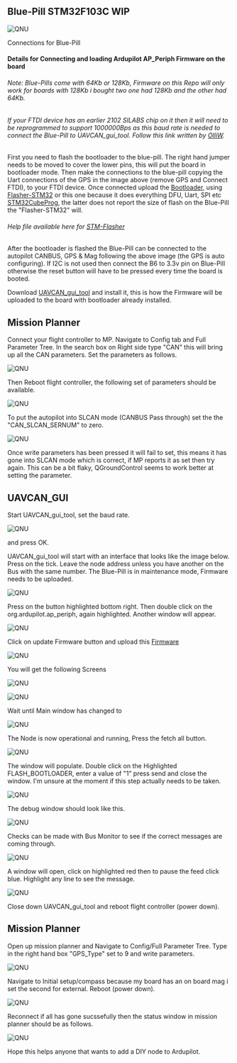 

 ## Blue-Pill STM32F103C WIP

 ![QNU](/Blue-Pill_STM32F103/Images/Blue-Pill_Conn_GPS.jpg)

 Connections for Blue-Pill

 #### Details for Connecting and loading Ardupilot AP_Periph Firmware on the board

 ###### Note: Blue-Pills come with 64Kb or 128Kb, Firmware on this Repo will only work for boards with 128Kb i bought two one had 128Kb and the other had 64Kb.

 ###### If your FTDI device has an earlier 2102 SILABS chip on it then it will need to be reprogrammed to support 1000000Bps as this baud rate is needed to connect the Blue-Pill to UAVCAN_gui_tool. Follow this link written by [OlliW](https://www.rcgroups.com/forums/showpost.php?p=38571959&postcount=224).

First you need to flash the bootloader to the blue-pill. The right hand jumper needs to be moved to cover the lower pins, this will put the board in bootloader mode. Then make the connections to the blue-pill copying the Uart connections of the GPS in the image above (remove GPS and Connect FTDI), to your FTDI device. Once connected upload the [Bootloader](/Blue-Pill_STM32F103/Binaries/f103-GPS-Blue_bl.bin), using [Flasher-STM32](https://www.st.com/en/development-tools/flasher-stm32.html) or this one because it does everything DFU, Uart, SPI etc [STM32CubeProg](https://www.st.com/en/development-tools/stm32cubeprog.html), the latter does not report the size of flash on the Blue-Pill the "Flasher-STM32" will.

 ###### Help file available here for [STM-Flasher](/Blue-Pill_STM32F103/Images/STM_Flasher/README.md)

After the bootloader is flashed the Blue-Pill can be connected to the autopilot CANBUS, GPS & Mag following the above image (the GPS is auto configuring).  If I2C is not used then connect the B6 to 3.3v pin on Blue-Pill otherwise the reset button will have to be pressed every time the board is booted.

Download [UAVCAN_gui_tool](https://uavcan.org/GUI_Tool/Overview/) and install it, this is how the Firmware will be uploaded to the board with bootloader already installed.

 ## Mission Planner

 Connect your flight controller to MP. Navigate to Config tab and Full Parameter Tree. In the search box on Right side type "CAN" this will bring up all the CAN parameters.
 Set the parameters as follows.

 ![QNU](/Blue-Pill_STM32F103/Images/MP_CAN_1.png)

 Then Reboot flight controller, the following set of parameters should be available.

 ![QNU](/Blue-Pill_STM32F103/Images/MP_CAN_2.png)

 To put the autopilot into SLCAN mode (CANBUS Pass through) set the the "CAN_SLCAN_SERNUM" to zero.

 ![QNU](/Blue-Pill_STM32F103/Images/MP_CAN_3.png)

 Once write parameters has been pressed it will fail to set, this means it has gone into SLCAN mode which is correct, if MP reports it as set then try again. This can be a bit flaky, QGroundControl seems to work better at setting the parameter.

 ## UAVCAN_GUI

 Start UAVCAN_gui_tool, set the baud rate.

 ![QNU](/Blue-Pill_STM32F103/Images/CAN_GUI_1.png)

 and press OK.

 UAVCAN_gui_tool will start with an interface that looks like the image below.  Press on the tick. Leave the node address unless you have another on the Bus with the same number. The Blue-Pill is in maintenance mode, Firmware needs to be uploaded.

  ![QNU](/Blue-Pill_STM32F103/Images/CAN_GUI_2.png)

 Press on the button highlighted bottom right. Then double click on the org.ardupilot.ap_periph, again highlighted. Another window will appear.

  ![QNU](/Blue-Pill_STM32F103/Images/CAN_GUI_3.png)

 Click on update Firmware button and upload this [Firmware](/Blue-Pill_STM32F103/Binaries/f103-GPS-Blue.bin)

  ![QNU](/Blue-Pill_STM32F103/Images/CAN_GUI_4.png)

 You will get the following Screens

  ![QNU](/Blue-Pill_STM32F103/Images/CAN_GUI_5.png)

  ![QNU](/Blue-Pill_STM32F103/Images/CAN_GUI_6.png)

 Wait until Main window has changed to

  ![QNU](/Blue-Pill_STM32F103/Images/CAN_GUI_7.png)

 The Node is now operational and running, Press the fetch all button.

  ![QNU](/Blue-Pill_STM32F103/Images/CAN_GUI_8.png)

  The window will populate. Double click on the Highlighted FLASH_BOOTLOADER, enter a value of "1" press send and close the window. I'm unsure at the moment if this step actually needs to be taken.

 ![QNU](/Blue-Pill_STM32F103/Images/CAN_GUI_SWUPD_1.png)

 The debug window should look like this.

  ![QNU](/Blue-Pill_STM32F103/Images/CAN_GUI_SWUPD_2.png)

 Checks can be made with Bus Monitor to see if the correct messages are coming through.

  ![QNU](/Blue-Pill_STM32F103/Images/CAN_GUI_SWUPD_3.png)

  A window will open, click on highlighted red then to pause the feed click blue. Highlight any line to see the message.

 ![QNU](/Blue-Pill_STM32F103/Images/CAN_GUI_SWUPD_4.png)

 Close down UAVCAN_gui_tool and reboot flight controller (power down).

  ## Mission Planner

  Open up mission planner and Navigate to Config/Full Parameter Tree. Type in the right hand box "GPS_Type" set to 9 and write parameters.

  ![QNU](/Blue-Pill_STM32F103/Images/MP_GPS.png)

  Navigate to Initial setup/compass because my board has an on board mag i set the second for external. Reboot (power down).

  ![QNU](/Blue-Pill_STM32F103/Images/MP_MAG.png)

  Reconnect if all has gone sucssefully then the status window in mission planner should be as follows.

  ![QNU](/Blue-Pill_STM32F103/Images/MP_Status.png)

Hope this helps anyone that wants to add a DIY node to Ardupilot.
